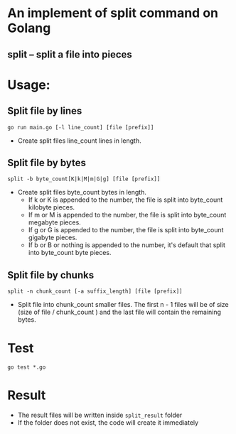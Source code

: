 # An implement of split command on Golang

## split – split a file into pieces

# Usage: 
## Split file by lines
```
go run main.go [-l line_count] [file [prefix]]
```
- Create split files line_count lines in length.
## Split file by bytes
```
split -b byte_count[K|k|M|m|G|g] [file [prefix]]
```
- Create split files byte_count bytes in length.  
  - If k or K is appended to the number, the file is split into byte_count kilobyte pieces. 
  - If m or M is appended to the number, the file is split into byte_count megabyte pieces. 
  - If g or G is appended to the number, the file is split into byte_count gigabyte pieces.
  - If b or B or nothing is appended to the number, it's default that split into byte_count byte pieces.
## Split file by chunks
```
split -n chunk_count [-a suffix_length] [file [prefix]]
```
- Split file into chunk_count smaller files.  The first n - 1 files will be of size (size of file / chunk_count ) and the last file will contain the remaining bytes.

# Test
```
go test *.go
```

# Result
- The result files will be written inside `split_result` folder
- If the folder does not exist, the code will create it immediately
